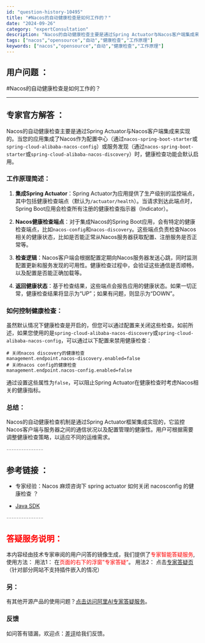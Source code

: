 ```yaml
---
id: "question-history-10495"
title: "#Nacos的自动健康检查是如何工作的？"
date: "2024-09-26"
category: "expertConsultation"
description: "Nacos的自动健康检查主要是通过Spring Actuator与Nacos客户端集成来实现的。当您的应用集成了Nacos作为配置中心（通过`nacos-spring-boot-starter`或`spring-cloud-alibaba-nacos-config`）或服务发现（通过`nacos-s"
tags: ["nacos","opensource","自动","健康检查","工作原理"]
keywords: ["nacos","opensource","自动","健康检查","工作原理"]
---
```


## 用户问题 ： 
 #Nacos的自动健康检查是如何工作的？  

---------------
## 专家官方解答 ：

Nacos的自动健康检查主要是通过Spring Actuator与Nacos客户端集成来实现的。当您的应用集成了Nacos作为配置中心（通过`nacos-spring-boot-starter`或`spring-cloud-alibaba-nacos-config`）或服务发现（通过`nacos-spring-boot-starter`或`spring-cloud-alibaba-nacos-discovery`）时，健康检查功能会默认启用。

### 工作原理简述：

1. **集成Spring Actuator**：Spring Actuator为应用提供了生产级别的监控端点，其中包括健康检查端点（默认为`/actuator/health`）。当请求到达此端点时，Spring Boot应用会检查所有注册的健康检查指示器（Indicator）。

2. **Nacos健康检查端点**：对于集成Nacos的Spring Boot应用，会有特定的健康检查端点，比如`nacos-config`和`nacos-discovery`。这些端点负责检查Nacos相关的健康状态，比如是否能正常从Nacos服务器获取配置、注册服务是否正常等。

3. **检查逻辑**：Nacos客户端会根据配置定期向Nacos服务器发送心跳，同时监测配置更新和服务发现的可用性。健康检查过程中，会验证这些通信是否顺畅，以及配置是否能正确加载等。

4. **返回健康状态**：基于检查结果，这些端点会报告应用的健康状态。如果一切正常，健康检查结果将显示为“UP”；如果有问题，则显示为“DOWN”。

### 如何控制健康检查：

虽然默认情况下健康检查是开启的，但您可以通过配置来关闭这些检查。如前所述，如果您使用的是`spring-cloud-alibaba-nacos-discovery`或`spring-cloud-alibaba-nacos-config`，可以通过以下配置来禁用健康检查：
```properties
# 关闭nacos discovery的健康检查
management.endpoint.nacos-discovery.enabled=false
# 关闭nacos config的健康检查
management.endpoint.nacos-config.enabled=false
```
通过设置这些属性为`false`，可以阻止Spring Actuator在健康检查时考虑Nacos相关的健康指标。

### 总结：
Nacos的自动健康检查机制是通过Spring Actuator框架集成实现的，它监控Nacos客户端与服务器之间的通信状况以及配置管理的健康性。用户可根据需要调整健康检查策略，以适应不同的运维需求。


<font color="#949494">---------------</font> 


## 参考链接 ：

* 专家经验：Nacos 麻烦咨询下 spring actuator 如何关闭 nacosconfig 的健康检查 ？ 
 
 * [Java SDK](https://nacos.io/docs/latest/guide/user/sdk)


 <font color="#949494">---------------</font> 
 


## <font color="#FF0000">答疑服务说明：</font> 

本内容经由技术专家审阅的用户问答的镜像生成，我们提供了<font color="#FF0000">专家智能答疑服务</font>,使用方法：
用法1： 在<font color="#FF0000">页面的右下的浮窗”专家答疑“</font>。
用法2： 点击[专家答疑页](https://answer.opensource.alibaba.com/docs/intro)（针对部分网站不支持插件嵌入的情况）
### 另：


有其他开源产品的使用问题？[点击访问阿里AI专家答疑服务](https://answer.opensource.alibaba.com/docs/intro)。
### 反馈
如问答有错漏，欢迎点：[差评](https://ai.nacos.io/user/feedbackByEnhancerGradePOJOID?enhancerGradePOJOId=13692)给我们反馈。
